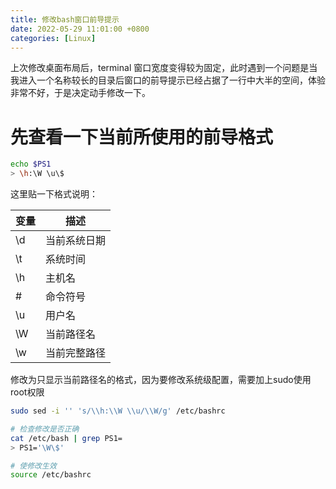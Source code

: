 ```yaml
---
title: 修改bash窗口前导提示 
date: 2022-05-29 11:01:00 +0800
categories: [Linux]
---
```


上次修改桌面布局后，terminal 窗口宽度变得较为固定，此时遇到一个问题是当我进入一个名称较长的目录后窗口的前导提示已经占据了一行中大半的空间，体验非常不好，于是决定动手修改一下。


# 先查看一下当前所使用的前导格式
```bash
echo $PS1
> \h:\W \u\$
```

这里贴一下格式说明：

|变量 | 描述 |
|--- |---   |
|\d |当前系统日期 |
|\t |系统时间 |
|\h |主机名      |
|\# |命令符号      |
|\u |用户名      |
|\W |当前路径名      |
|\w |当前完整路径      |

修改为只显示当前路径名的格式，因为要修改系统级配置，需要加上sudo使用root权限

```bash
sudo sed -i '' 's/\\h:\\W \\u/\\W/g' /etc/bashrc

# 检查修改是否正确
cat /etc/bash | grep PS1=
> PS1='\W\$'

# 使修改生效
source /etc/bashrc
```
